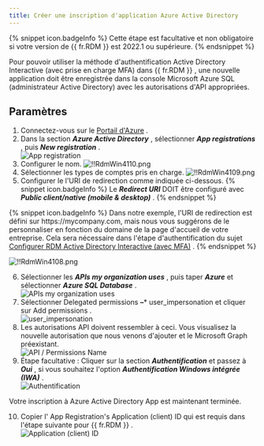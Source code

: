 ```yaml
---
title: Créer une inscription d'application Azure Active Directory
---
```

{% snippet icon.badgeInfo %} 
Cette étape est facultative et non obligatoire si votre version de {{ fr.RDM }} est 2022.1 ou supérieure. 
{% endsnippet %}
 
Pour pouvoir utiliser la méthode d'authentification Active Directory Interactive (avec prise en charge MFA) dans {{ fr.RDM }} , une nouvelle application doit être enregistrée dans la console Microsoft Azure SQL (administrateur Active Directory) avec les autorisations d'API appropriées. 

## Paramètres 

1. Connectez-vous sur le [Portail d'Azure](https://portal.azure.com/) . 
1. Dans la section ***Azure Active Directory*** , sélectionner ***App registrations*** , puis ***New registration*** .  
![App registration](/img/fr/rdm/windows/clip5011.png) 
1. Configurer le nom. 
![!!RdmWin4110.png](/img/fr/rdm/windows/RdmWin4110.png) 
1. Sélectionner les types de comptes pris en charge. 
![!!RdmWin4109.png](/img/fr/rdm/windows/RdmWin4109.png) 
1. Configurer le l'URI de redirection comme indiquée ci-dessous. 
{% snippet icon.badgeInfo %} 
Le ***Redirect URI*** DOIT être configuré avec ***Public client/native (mobile & desktop)*** . 
{% endsnippet %}
 
{% snippet icon.badgeInfo %} 
Dans notre exemple, l'URI de redirection est défini sur https<area>://mycompany.com, mais nous vous suggérons de le personnaliser en fonction du domaine de la page d'accueil de votre entreprise. Cela sera nécessaire dans l'étape d'authentification du sujet [Configurer RDM Active Directory Interactive (avec MFA)](/fr/rdm/windows/data-sources/data-sources-types/advanced-data-sources/microsoft-azure-sql/enable-azure-active-directory-authentication/configure-rdm-ad-interactive-mfa/) . 
{% endsnippet %}
 
![!!RdmWin4108.png](/img/fr/rdm/windows/RdmWin4108.png) 

6. Sélectionner les ***APIs my organization uses*** , puis taper ***Azure*** et sélectionner ***Azure SQL Database*** .  
![APIs my organization uses](/img/fr/rdm/windows/clip5017.png) 
1. Sélectionner Delegated permissions **–*** user_impersonation et cliquer sur Add permissions .  
![user_impersonation](/img/fr/rdm/windows/clip5018.png) 
1. Les autorisations API doivent ressembler à ceci. Vous visualisez la nouvelle autorisation que nous venons d'ajouter et le Microsoft Graph préexistant.  
![API / Permissions Name](/img/fr/rdm/windows/clip5019.png) 
1. Étape facultative : Cliquer sur la section ***Authentification*** et passez à ***Oui*** , si vous souhaitez l'option ***Authentification Windows intégrée (IWA)*** .  
![Authentification](/img/fr/rdm/windows/clip5013.png) 

Votre inscription à Azure Active Directory App est maintenant terminée.  

10. Copier l' App Registration's Application (client) ID qui est requis dans l'étape suivante pour {{ fr.RDM }} .  
![Application (client) ID](/img/fr/rdm/windows/clip5020.png) 
